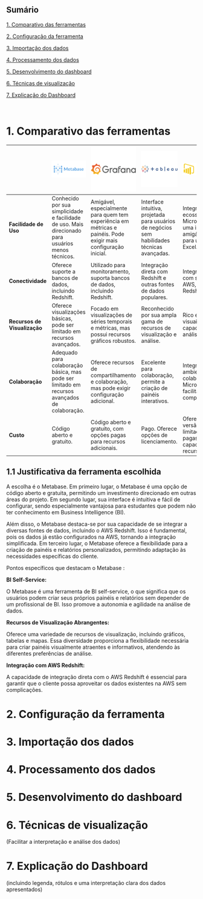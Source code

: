 ## Sumário

[1. Comparativo das ferramentas ](#c1)

[2. Configuração da ferramenta ](#c2)

[3. Importação dos dados](#c3) 

[4. Processamento dos dados](#c4)

[5. Desenvolvimento do dashboard](#c5)

[6. Técnicas de visualização ](#c6)

[7. Explicação do Dashboard ](#c7) 

<br>

# <a name="c1"></a>1. Comparativo das ferramentas

|                   |  <img src="./assets/metabase-icon.svg" alt="Metabase" width="150"/> | <img src="./assets/grafana-logo.svg" alt="Metabase" width="150"/> | <img src="./assets/tableau.svg" alt="Metabase" width="150"/> | <img src="./assets/power-bi-icon-7.png" alt="Metabase" width="150"/> |
|-------------------|--------------------------|-------------------------|------------------------|-----------------------|
| **Facilidade de Uso** | Conhecido por sua simplicidade e facilidade de uso. Mais direcionado para usuários menos técnicos. | Amigável, especialmente para quem tem experiência em métricas e painéis. Pode exigir mais configuração inicial. | Interface intuitiva, projetada para usuários de negócios sem habilidades técnicas avançadas. | Integrado ao ecossistema Microsoft, oferece uma interface amigável e familiar para usuários do Excel. |
| **Conectividade**    | Oferece suporte a bancos de dados, incluindo Redshift. |  Utilizado para monitoramento, suporta bancos de dados, incluindo Redshift. | Integração direta com Redshift e outras fontes de dados populares. | Integração nativa com serviços da AWS, incluindo Redshift.                       |
| **Recursos de Visualização** | Oferece visualizações básicas, pode ser limitado em recursos avançados. | Focado em visualizações de séries temporais e métricas, mas possui recursos gráficos robustos. | Reconhecido por sua ampla gama de recursos de visualização e análise. | Rico em recursos visuais e capacidades de análise.                               |
| **Colaboração**     | Adequado para colaboração básica, mas pode ser limitado em recursos avançados de colaboração. | Oferece recursos de compartilhamento e colaboração, mas pode exigir configuração adicional. | Excelente para colaboração, permite a criação de painéis interativos. | Integra-se ao ambiente de colaboração da Microsoft, facilitando o compartilhamento. |
| **Custo**           | Código aberto e gratuito. | Código aberto e gratuito, com opções pagas para recursos adicionais. | Pago. Oferece opções de licenciamento. | Oferece uma versão gratuita limitada e opções pagas para maior capacidade e recursos. |

## 1.1 Justificativa da ferramenta escolhida

A escolha é o Metabase. Em primeiro lugar, o Metabase é uma opção de código aberto e gratuita, permitindo um investimento direcionado em outras áreas do projeto. Em segundo lugar, sua interface é intuitiva e fácil de configurar, sendo especialmente vantajosa para estudantes que podem não ter conhecimento em Business Intelligence (BI).

Além disso, o Metabase destaca-se por sua capacidade de se integrar a diversas fontes de dados, incluindo o AWS Redshift. Isso é fundamental, pois os dados já estão configurados na AWS, tornando a integração simplificada. Em terceiro lugar, o Metabase oferece a flexibilidade para a criação de painéis e relatórios personalizados, permitindo adaptação às necessidades específicas do cliente.

Pontos específicos que destacam o Metabase :

**BI Self-Service:**

O Metabase é uma ferramenta de BI self-service, o que significa que os usuários podem criar seus próprios painéis e relatórios sem depender de um profissional de BI. Isso promove a autonomia e agilidade na análise de dados.

**Recursos de Visualização Abrangentes:**

Oferece uma variedade de recursos de visualização, incluindo gráficos, tabelas e mapas. Essa diversidade proporciona a flexibilidade necessária para criar painéis visualmente atraentes e informativos, atendendo às diferentes preferências de análise.

**Integração com AWS Redshift:**

A capacidade de integração direta com o AWS Redshift é essencial para garantir que o cliente possa aproveitar os dados existentes na AWS sem complicações.


# <a name="c2"></a>2. Configuração da ferramenta 




# <a name="c3"></a>3. Importação dos dados




# <a name="c4"></a>4. Processamento dos dados



# <a name="c5"></a>5. Desenvolvimento do dashboard



# <a name="c6"></a>6. Técnicas de visualização 

(Facilitar a interpretação e análise dos dados)


# <a name="c7"></a>7. Explicação do Dashboard 

(incluindo legenda, rótulos e uma interpretação clara dos dados apresentados)



